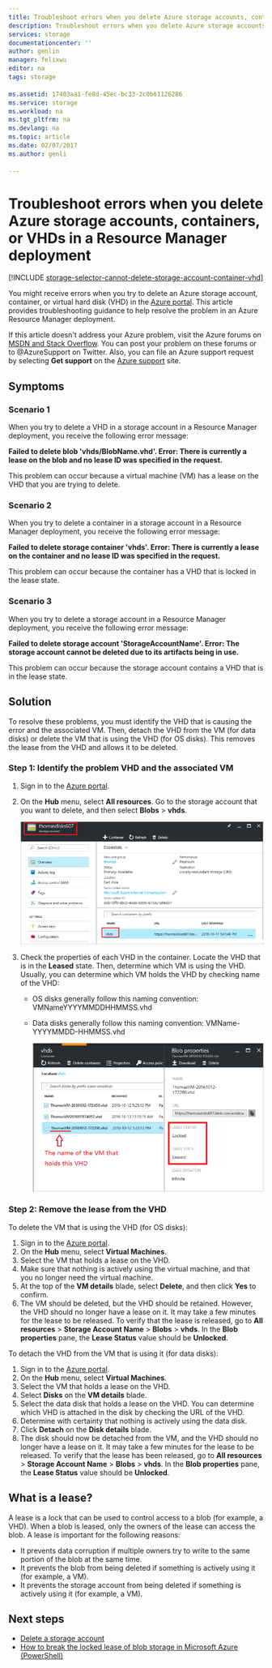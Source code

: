 ```yaml
---
title: Troubleshoot errors when you delete Azure storage accounts, containers, or VHDs in a Resource Manager deployment | Microsoft Docs
description: Troubleshoot errors when you delete Azure storage accounts, containers, or VHDs in a Resource Manager deployment
services: storage
documentationcenter: ''
author: genlin
manager: felixwu
editor: na
tags: storage

ms.assetid: 17403aa1-fe8d-45ec-bc33-2c0b61126286
ms.service: storage
ms.workload: na
ms.tgt_pltfrm: na
ms.devlang: na
ms.topic: article
ms.date: 02/07/2017
ms.author: genli

---
```

# Troubleshoot errors when you delete Azure storage accounts, containers, or VHDs in a Resource Manager deployment
[!INCLUDE [storage-selector-cannot-delete-storage-account-container-vhd](../../includes/storage-selector-cannot-delete-storage-account-container-vhd.md)]

You might receive errors when you try to delete an Azure storage account, container, or virtual hard disk (VHD) in the [Azure portal](https://portal.azure.com). This article provides troubleshooting guidance to help resolve the problem in an Azure Resource Manager deployment.

If this article doesn't address your Azure problem, visit the Azure forums on [MSDN and Stack Overflow](https://azure.microsoft.com/support/forums/). You can post your problem on these forums or to @AzureSupport on Twitter. Also, you can file an Azure support request by selecting **Get support** on the [Azure support](https://azure.microsoft.com/support/options/) site.

## Symptoms
### Scenario 1
When you try to delete a VHD in a storage account in a Resource Manager deployment, you receive the following error message:

**Failed to delete blob 'vhds/BlobName.vhd'. Error: There is currently a lease on the blob and no lease ID was specified in the request.**

This problem can occur because a virtual machine (VM) has a lease on the VHD that you are trying to delete.

### Scenario 2
When you try to delete a container in a storage account in a Resource Manager deployment, you receive the following error message:

**Failed to delete storage container 'vhds'. Error: There is currently a lease on the container and no lease ID was specified in the request.**

This problem can occur because the container has a VHD that is locked in the lease state.

### Scenario 3
When you try to delete a storage account in a Resource Manager deployment, you receive the following error message:

**Failed to delete storage account 'StorageAccountName'. Error: The storage account cannot be deleted due to its artifacts being in use.**

This problem can occur because the storage account contains a VHD that is in the lease state.

## Solution
To resolve these problems, you must identify the VHD that is causing the error and the associated VM. Then, detach the VHD from the VM (for data disks) or delete the VM that is using the VHD (for OS disks). This removes the lease from the VHD and allows it to be deleted.

### Step 1: Identify the problem VHD and the associated VM
1. Sign in to the [Azure portal](https://portal.azure.com).
2. On the **Hub** menu, select **All resources**. Go to the storage account that you want to delete, and then select **Blobs** > **vhds**.

    ![Screenshot of the portal, with the storage account and the "vhds" container highlighted](./media/storage-resource-manager-cannot-delete-storage-account-container-vhd/opencontainer.png)
3. Check the properties of each VHD in the container. Locate the VHD that is in the **Leased** state. Then, determine which VM is using the VHD. Usually, you can determine which VM holds the VHD by checking name of the VHD:

   * OS disks generally follow this naming convention: VMNameYYYYMMDDHHMMSS.vhd
   * Data disks generally follow this naming convention: VMName-YYYYMMDD-HHMMSS.vhd

     ![Screenshot of the container info in the portal, with the name of the VM, the lease status of "Locked", and the lease state of "Leased" highlighted](./media/storage-resource-manager-cannot-delete-storage-account-container-vhd/locatevm.png)

### Step 2: Remove the lease from the VHD
To delete the VM that is using the VHD (for OS disks):

1. Sign in to the [Azure portal](https://portal.azure.com).
2. On the **Hub** menu, select **Virtual Machines**.
3. Select the VM that holds a lease on the VHD.
4. Make sure that nothing is actively using the virtual machine, and that you no longer need the virtual machine.
5. At the top of the **VM details** blade, select **Delete**, and then click **Yes** to confirm.
6. The VM should be deleted, but the VHD should be retained. However, the VHD should no longer have a lease on it. It may take a few minutes for the lease to be released. To verify that the lease is released, go to **All resources** > **Storage Account Name** > **Blobs** > **vhds**. In the **Blob properties** pane, the **Lease Status** value should be **Unlocked**.

To detach the VHD from the VM that is using it (for data disks):

1. Sign in to the [Azure portal](https://portal.azure.com).
2. On the **Hub** menu, select **Virtual Machines**.
3. Select the VM that holds a lease on the VHD.
4. Select **Disks** on the **VM details** blade.
5. Select the data disk that holds a lease on the VHD. You can determine which VHD is attached in the disk by checking the URL of the VHD.
6. Determine with certainty that nothing is actively using the data disk.
7. Click **Detach** on the **Disk details** blade.
8. The disk should now be detached from the VM, and the VHD should no longer have a lease on it. It may take a few minutes for the lease to be released. To verify that the lease has been released, go to **All resources** > **Storage Account Name** > **Blobs** > **vhds**. In the **Blob properties** pane, the **Lease Status** value should be **Unlocked**.

## What is a lease?
A lease is a lock that can be used to control access to a blob (for example, a VHD). When a blob is leased, only the owners of the lease can access the blob. A lease is important for the following reasons:

* It prevents data corruption if multiple owners try to write to the same portion of the blob at the same time.
* It prevents the blob from being deleted if something is actively using it (for example, a VM).
* It prevents the storage account from being deleted if something is actively using it (for example, a VM).

## Next steps
* [Delete a storage account](storage-create-storage-account.md#delete-a-storage-account)
* [How to break the locked lease of blob storage in Microsoft Azure (PowerShell)](https://gallery.technet.microsoft.com/scriptcenter/How-to-break-the-locked-c2cd6492)

